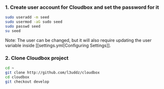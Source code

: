 ###  1. Create user account for Cloudbox and set the password for it ### 
```bash
sudo useradd -m seed
sudo usermod -aG sudo seed
sudo passwd seed
su seed
```

Note: The user can be changed, but it will also require updating the user variable inside [[settings.yml|Configuring Settings]].


### 2. Clone Cloudbox project ### 

```bash
cd ~
git clone http://github.com/l3uddz/cloudbox
cd cloudbox
git checkout develop
```
